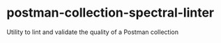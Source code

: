 # postman-collection-spectral-linter
Utility to lint and validate the quality of a Postman collection
